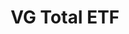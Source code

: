 ---
layout: ../../layouts/theme/mdx.astro
title: VG Total ETF
sub_title: Vanguard Total World ETF
category: Stock
client: Self
publishDate: 2022-10-24 00:00:00
img: https://images.unsplash.com/photo-1451187580459-43490279c0fa?fit=crop&w=1400&h=700&q=75
description: Vanguard Total Stock Market ETF that tracks the FTSE Global All Cap Index, investing in foreign and U.S stocks.
isin: US9220427424
cusip: US922042742
ticker: vt
dividend: true
exchange: NYSE
tags:
  - trust
  - global
  - etf
---